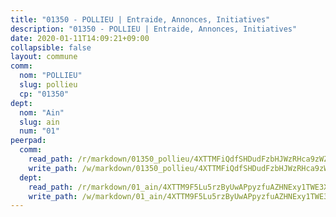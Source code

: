 ```yaml
---
title: "01350 - POLLIEU | Entraide, Annonces, Initiatives"
description: "01350 - POLLIEU | Entraide, Annonces, Initiatives"
date: 2020-01-11T14:09:21+09:00
collapsible: false
layout: commune
comm:
  nom: "POLLIEU"
  slug: pollieu
  cp: "01350"
dept:
  nom: "Ain"
  slug: ain
  num: "01"
peerpad:
  comm:
    read_path: /r/markdown/01350_pollieu/4XTTMFiQdfSHDudFzbHJWzRHca9zWZAb5tEnMemPnukZ4rCj5
    write_path: /w/markdown/01350_pollieu/4XTTMFiQdfSHDudFzbHJWzRHca9zWZAb5tEnMemPnukZ4rCj5-K3TgUgT6Cnviu3FBibsnAj8tazuBsUJ85c2nB5EGGyieXKLBd3DQYkkq8hMUZPqfAReEPXWPkxSZ1wnMRrSPMmMf96KXyKTTF3Yanu5tUusnt7TJmwdwWeKHwqoEppZ2LnC7nX7H
  dept:
    read_path: /r/markdown/01_ain/4XTTM9F5Lu5rzByUwAPpyzfuAZHNExy1TWE3X3wiTrPFfiAJr
    write_path: /w/markdown/01_ain/4XTTM9F5Lu5rzByUwAPpyzfuAZHNExy1TWE3X3wiTrPFfiAJr-K3TgUnxzeFoJA4CB58vXNvKXURJneTNZHUsypAQGicGiZu7AS2sPbjspGpj7s3MmMv58YhkLaSUMQMHaiKAfoMv6wF36Urxbqqh8MmnXpnKkbVhnAishABEkMRAiyAt8GGJ1Jer2
---
```


